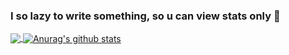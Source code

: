 ### I so lazy to write something, so u can view stats only 👋

<!--
**syorito-hatsuki/syorito-hatsuki** is a ✨ _special_ ✨ repository because its `README.md` (this file) appears on your GitHub profile.

Here are some ideas to get you started:

- 🔭 I’m currently working on ...
- 🌱 I’m currently learning ...
- 👯 I’m looking to collaborate on ...
- 🤔 I’m looking for help with ...
- 💬 Ask me about ...
- 📫 How to reach me: ...
- 😄 Pronouns: ...
- ⚡ Fun fact: ...
-->
<a href="https://github.com/syorito-hatsuki">
  <img align="center" src="https://github-readme-stats.anuraghazra1.vercel.app/api?username=syorito-hatsuki&show_icons=true&include_all_commits=true&theme=vue"/>
</a>
<a href="https://github.com/syorito-hatsuki">
  <img align="center" src="https://github-readme-stats.vercel.app/api/top-langs/?username=syorito-hatsuki&include_all_commits=true&theme=vue" alt="Anurag's github stats" />
</a>

